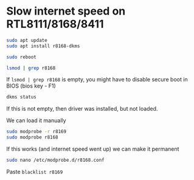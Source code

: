 # Slow internet speed on RTL8111/8168/8411

```bash
sudo apt update
sudo apt install r8168-dkms

sudo reboot

lsmod | grep r8168
```

If `lsmod | grep r8168` is empty, you might have to disable secure boot in BIOS (bios key - F1)

```bash
dkms status
```

If this is not empty, then driver was installed, but not loaded.

We can load it manually

```bash
sudo modprobe -r r8169
sudo modprobe r8168
```

If this works (and internet speed went up) we can make it permanent

```bash
sudo nano /etc/modprobe.d/r8168.conf
```
Paste `blacklist r8169`

